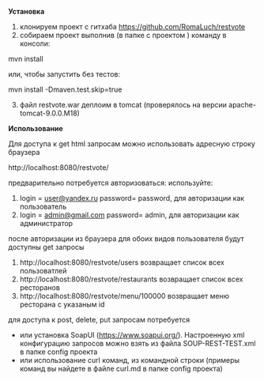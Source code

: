 **Установка**
1) клонируем проект с гитхаба https://github.com/RomaLuch/restvote
2) собираем проект выполнив (в папке с проектом ) команду в консоли:
 
 mvn install
 
 или, чтобы запустить без тестов:
 
 mvn install -Dmaven.test.skip=true
 
3) файл restvote.war деплоим в tomcat (проверялось на версии apache-tomcat-9.0.0.M18)

**Использование**

Для доступа к get html запросам можно использовать адресную строку браузера 

http://localhost:8080/restvote/

предварительно потребуется авторизоваться:
используйте:
1) login = user@yandex.ru password= password, для авторизации как пользователь
2) login = admin@gmail.com password= admin, для авторизации как администратор

после авторизации из браузера для обоих видов пользователя будут доступны get запросы 
1) http://localhost:8080/restvote/users возвращает список всех пользоватлей
2) http://localhost:8080/restvote/restaurants возвращает список всех ресторанов
3) http://localhost:8080/restvote/menu/100000 возвращает меню ресторана с указаным id

для доступа к post, delete, put запросам потребуется
 - или установка SoapUI (https://www.soapui.org/).
Настроенную xml конфигурацию запросов можно взять из файла SOUP-REST-TEST.xml в папке config проекта
- или использование curl команд, из командной строки (примеры команд вы найдете в файле curl.md в папке config проекта)
